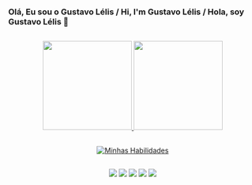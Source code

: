 ### Olá, Eu sou o Gustavo Lélis / Hi, I'm Gustavo Lélis / Hola, soy Gustavo Lélis 👋

<!-- - 🔭 I’m currently working on ... -->

##

<div align="center">
  
  <a href="https://github.com/LelisGustavo">
  <img height="180em" src="https://github-readme-stats.vercel.app/api?username=LelisGustavo&show_icons=true&theme=dark&include_all_commits=true&count_private=true"/>
  <img height="180em" src="https://github-readme-stats.vercel.app/api/top-langs/?username=LelisGustavo&layout=compact&langs_count=7&theme=dark"/>
    
</div>
  
##
  
<div align="center">
  
  [![Minhas Habilidades](https://skillicons.dev/icons?i=html,css,js,php,mysql
)](https://skillicons.dev)

</div>

##

<div align="center"> 

  <a href="https://wa.me/5519993576996/?text=Olá Gustavo! Estou entrando com contato com você através do GitHub!" target="_blank"><img src="https://img.shields.io/badge/WhatsApp-25D366?style=for-the-badge&logo=whatsapp&logoColor=white"></a>
  <a href="https://www.instagram.com/lelisshark/" target="_blank"><img src="https://img.shields.io/badge/-Instagram-%23E4405F?style=for-the-badge&logo=instagram&logoColor=white"></a>
  <a href="https://www.facebook.com/LelisGustavo" target="_blank"><img src="https://img.shields.io/badge/Facebook-1877F2?style=for-the-badge&logo=facebook&logoColor=white"></a>
  <a href="mailto:lelisgustavo@hotmail.com" target="_blank"><img src="https://img.shields.io/badge/Microsoft_Outlook-0078D4?style=for-the-badge&logo=microsoft-outlook&logoColor=white"></a>
  <a href="https://www.linkedin.com/in/gustavo-lélis-a2305921a/" target="_blank"><img src="https://img.shields.io/badge/-LinkedIn-%230077B5?style=for-the-badge&logo=linkedin&logoColor=white"></a> 
  
</div>

<!-- ##

<div align="center"> 
  
![Snake animation](https://github.com/gabriel-q7/gabriel-q7/blob/output/github-contribution-grid-snake.svg)

</div> -->
